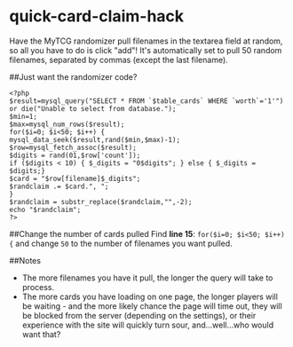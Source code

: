 # quick-card-claim-hack
Have the MyTCG randomizer pull filenames in the textarea field at random, so all you have to do is click "add"! It's automatically set to pull 50 random filenames, separated by commas (except the last filename).

##Just want the randomizer code?
```
<?php
$result=mysql_query("SELECT * FROM `$table_cards` WHERE `worth`='1'") or die("Unable to select from database.");
$min=1;
$max=mysql_num_rows($result);
for($i=0; $i<50; $i++) {
mysql_data_seek($result,rand($min,$max)-1);
$row=mysql_fetch_assoc($result);
$digits = rand(01,$row['count']);
if ($digits < 10) { $_digits = "0$digits"; } else { $_digits = $digits;}
$card = "$row[filename]$_digits";
$randclaim .= $card.", ";
}
$randclaim = substr_replace($randclaim,"",-2);
echo "$randclaim";
?>
```
##Change the number of cards pulled
Find **line 15**: ``for($i=0; $i<50; $i++) {`` and change ``50`` to the number of filenames you want pulled.

##Notes

* The more filenames you have it pull, the longer the query will take to process.
* The more cards you have loading on one page, the longer players will be waiting - and the more likely chance the page will time out, they will be blocked from the server (depending on the settings), or their experience with the site will quickly turn sour, and...well...who would want that?
